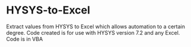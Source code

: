 HYSYS-to-Excel
==============

Extract values from HYSYS to Excel which allows automation to a certain degree. Code created is for use with HYSYS version 7.2 and any Excel. Code is in VBA
